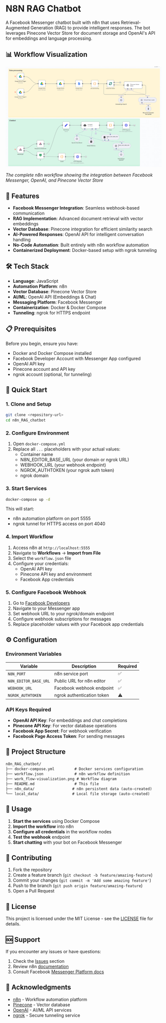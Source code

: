 # N8N RAG Chatbot

A Facebook Messenger chatbot built with n8n that uses Retrieval-Augmented Generation (RAG) to provide intelligent responses. The bot leverages Pinecone Vector Store for document storage and OpenAI's API for embeddings and language processing.

## 📊 Workflow Visualization

![N8N RAG Chatbot Workflow](work_flow-visualization.png)

*The complete n8n workflow showing the integration between Facebook Messenger, OpenAI, and Pinecone Vector Store*

## 🚀 Features

- **Facebook Messenger Integration**: Seamless webhook-based communication
- **RAG Implementation**: Advanced document retrieval with vector embeddings
- **Vector Database**: Pinecone integration for efficient similarity search
- **AI-Powered Responses**: OpenAI API for intelligent conversation handling
- **No-Code Automation**: Built entirely with n8n workflow automation
- **Containerized Deployment**: Docker-based setup with ngrok tunneling

## 🛠️ Tech Stack

- **Language**: JavaScript
- **Automation Platform**: n8n
- **Vector Database**: Pinecone Vector Store
- **AI/ML**: OpenAI API (Embeddings & Chat)
- **Messaging Platform**: Facebook Messenger
- **Containerization**: Docker & Docker Compose
- **Tunneling**: ngrok for HTTPS endpoint

## 📋 Prerequisites

Before you begin, ensure you have:

- Docker and Docker Compose installed
- Facebook Developer Account with Messenger App configured
- OpenAI API key
- Pinecone account and API key
- ngrok account (optional, for tunneling)

## 🚀 Quick Start

### 1. Clone and Setup

```bash
git clone <repository-url>
cd n8n_RAG_chatbot
```

### 2. Configure Environment

1. Open `docker-compose.yml`
2. Replace all `...` placeholders with your actual values:
   - Container name
   - N8N_EDITOR_BASE_URL (your domain or ngrok URL)
   - WEBHOOK_URL (your webhook endpoint)
   - NGROK_AUTHTOKEN (your ngrok auth token)
   - ngrok domain

### 3. Start Services

```bash
docker-compose up -d
```

This will start:
- n8n automation platform on port 5555
- ngrok tunnel for HTTPS access on port 4040

### 4. Import Workflow

1. Access n8n at `http://localhost:5555`
2. Navigate to **Workflows** → **Import from File**
3. Select the `workflow.json` file
4. Configure your credentials:
   - OpenAI API key
   - Pinecone API key and environment
   - Facebook App credentials

### 5. Configure Facebook Webhook

1. Go to [Facebook Developers](https://developers.facebook.com/)
2. Navigate to your Messenger app
3. Set webhook URL to your ngrok/domain endpoint
4. Configure webhook subscriptions for messages
5. Replace placeholder values with your Facebook app credentials

## ⚙️ Configuration

### Environment Variables

| Variable | Description | Required |
|----------|-------------|----------|
| `N8N_PORT` | n8n service port | ✅ |
| `N8N_EDITOR_BASE_URL` | Public URL for n8n editor | ✅ |
| `WEBHOOK_URL` | Facebook webhook endpoint | ✅ |
| `NGROK_AUTHTOKEN` | ngrok authentication token | ⚠️ |

### API Keys Required

- **OpenAI API Key**: For embeddings and chat completions
- **Pinecone API Key**: For vector database operations
- **Facebook App Secret**: For webhook verification
- **Facebook Page Access Token**: For sending messages

## 📁 Project Structure

```
n8n_RAG_chatbot/
├── docker-compose.yml         # Docker services configuration
├── workflow.json              # n8n workflow definition
├── work_flow-visualization.png # Workflow diagram
├── README.md                  # This file
├── n8n_data/                 # n8n persistent data (auto-created)
└── local_data/               # Local file storage (auto-created)
```

## 🔧 Usage

1. **Start the services** using Docker Compose
2. **Import the workflow** into n8n
3. **Configure all credentials** in the workflow nodes
4. **Test the webhook** endpoint
5. **Start chatting** with your bot on Facebook Messenger

## 🤝 Contributing

1. Fork the repository
2. Create a feature branch (`git checkout -b feature/amazing-feature`)
3. Commit your changes (`git commit -m 'Add some amazing feature'`)
4. Push to the branch (`git push origin feature/amazing-feature`)
5. Open a Pull Request

## 📝 License

This project is licensed under the MIT License - see the [LICENSE](LICENSE) file for details.

## 🆘 Support

If you encounter any issues or have questions:

1. Check the [Issues](../../issues) section
2. Review n8n [documentation](https://docs.n8n.io/)
3. Consult Facebook [Messenger Platform docs](https://developers.facebook.com/docs/messenger-platform/)

## 🙏 Acknowledgments

- [n8n](https://n8n.io/) - Workflow automation platform
- [Pinecone](https://www.pinecone.io/) - Vector database
- [OpenAI](https://openai.com/) - AI/ML API services
- [ngrok](https://ngrok.com/) - Secure tunneling service